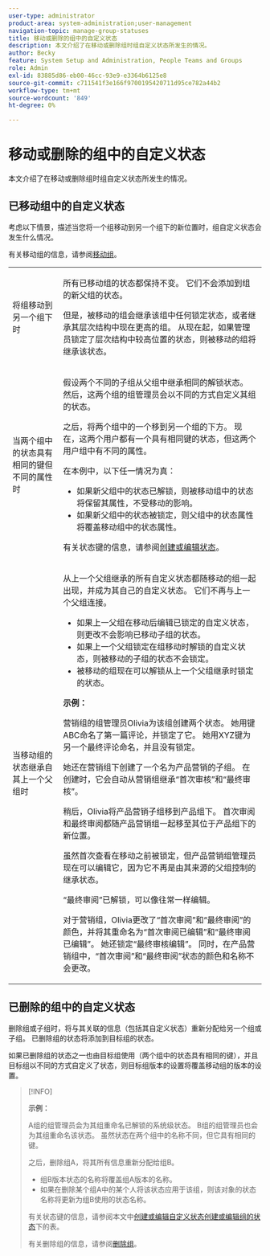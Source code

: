 ```yaml
---
user-type: administrator
product-area: system-administration;user-management
navigation-topic: manage-group-statuses
title: 移动或删除的组中的自定义状态
description: 本文介绍了在移动或删除组时组自定义状态所发生的情况。
author: Becky
feature: System Setup and Administration, People Teams and Groups
role: Admin
exl-id: 83885d86-eb00-46cc-93e9-e3364b6125e8
source-git-commit: c711541f3e166f9700195420711d95ce782a44b2
workflow-type: tm+mt
source-wordcount: '849'
ht-degree: 0%

---
```


# 移动或删除的组中的自定义状态

本文介绍了在移动或删除组时组自定义状态所发生的情况。

## 已移动组中的自定义状态

考虑以下情景，描述当您将一个组移动到另一个组下的新位置时，组自定义状态会发生什么情况。

有关移动组的信息，请参阅[移动组](../../../administration-and-setup/manage-groups/create-and-manage-groups/move-a-group.md)。

<table style="table-layout:auto"> 
 <col> 
 </col> 
 <col> 
 </col> 
 <tbody> 
  <tr> 
   <td role="rowheader">将组移动到另一个组下时 </td> 
   <td> <p>所有已移动组的状态都保持不变。 它们不会添加到组的新父组的状态。</p> <p>但是，被移动的组会继承该组中任何锁定状态，或者继承其层次结构中现在更高的组。 从现在起，如果管理员锁定了层次结构中较高位置的状态，则被移动的组将继承该状态。</p> </td> 
  </tr> 
  <tr> 
   <td role="rowheader">当两个组中的状态具有相同的键但不同的属性时</td> 
   <td> <p>假设两个不同的子组从父组中继承相同的解锁状态。 然后，这两个组的组管理员会以不同的方式自定义其组的状态。</p> <p>之后，将两个组中的一个移到另一个组的下方。 现在，这两个用户都有一个具有相同键的状态，但这两个用户组中有不同的属性。</p> <p>在本例中，以下任一情况为真：</p> 
    <ul> 
     <li>如果新父组中的状态已解锁，则被移动组中的状态将保留其属性，不受移动的影响。</li> 
     <li>如果新父组中的状态被锁定，则父组中的状态属性将覆盖移动组中的状态属性。</li> 
    </ul> <p>有关状态键的信息，请参阅<a href="../../../administration-and-setup/customize-workfront/creating-custom-status-and-priority-labels/create-or-edit-a-status.md" class="MCXref xref">创建或编辑状态</a>。</p> </td> 
  </tr> 
  <tr> 
   <td>当移动组的状态继承自其上一个父组时 </td> 
   <td> <p>从上一个父组继承的所有自定义状态都随移动的组一起出现，并成为其自己的自定义状态。 它们不再与上一个父组连接。</p> 
    <ul> 
     <li>如果上一父组在移动后编辑已锁定的自定义状态，则更改不会影响已移动子组的状态。</li> 
     <li>如果上一个父组锁定在组移动时解锁的自定义状态，则被移动的子组的状态不会锁定。</li> 
     <li>被移动的组现在可以解锁从上一个父组继承时锁定的状态。</li> 
    </ul> 
     <p><b>示例：</b><p> 
     <p>营销组的组管理员Olivia为该组创建两个状态。 她用键ABC命名了第一篇评论，并锁定了它。 她用XYZ键为另一个最终评论命名，并且没有锁定。</p> 
     <p>她还在营销组下创建了一个名为产品营销的子组。 在创建时，它会自动从营销组继承“首次审核”和“最终审核”。</p> 
     <p>稍后，Olivia将产品营销子组移到产品组下。 首次审阅和最终审阅都随产品营销组一起移至其位于产品组下的新位置。</p> 
     <p>虽然首次查看在移动之前被锁定，但产品营销组管理员现在可以编辑它，因为它不再是由其来源的父组控制的继承状态。</p> 
     <p>“最终审阅”已解锁，可以像往常一样编辑。</p> 
     <p>对于营销组，Olivia更改了“首次审阅”和“最终审阅”的颜色，并将其重命名为“首次审阅已编辑”和“最终审阅已编辑”。 她还锁定“最终审核编辑”。 同时，在产品营销组中，“首次审阅”和“最终审阅”状态的颜色和名称不会更改。</p> 
    </div> </td> 
  </tr> 
 </tbody> 
</table>

## 已删除的组中的自定义状态

删除组或子组时，将与其关联的信息（包括其自定义状态）重新分配给另一个组或子组。 已删除组的状态将添加到目标组的状态。

如果已删除组的状态之一也由目标组使用（两个组中的状态具有相同的键），并且目标组以不同的方式自定义了状态，则目标组版本的设置将覆盖移动组的版本的设置。

>[!INFO]
>
>**示例：**
>
>A组的组管理员会为其组重命名已解锁的系统级状态。 B组的组管理员也会为其组重命名该状态。 虽然状态在两个组中的名称不同，但它具有相同的键。
>
>之后，删除组A，将其所有信息重新分配给组B。
>
>* 组B版本状态的名称将覆盖组A版本的名称。
>* 如果在删除某个组A中的某个人将该状态应用于该组，则该对象的状态名称将更新为组B使用的状态名称。
>
>有关状态键的信息，请参阅本文中[创建或编辑自定义状态](../../../administration-and-setup/customize-workfront/creating-custom-status-and-priority-labels/create-or-edit-a-status.md#create)[创建或编辑组的状态](../../../administration-and-setup/manage-groups/manage-group-statuses/create-or-edit-a-group-status.md#create)下的表。
>
>有关删除组的信息，请参阅[删除组](../../../administration-and-setup/manage-groups/create-and-manage-groups/delete-a-group.md)。
